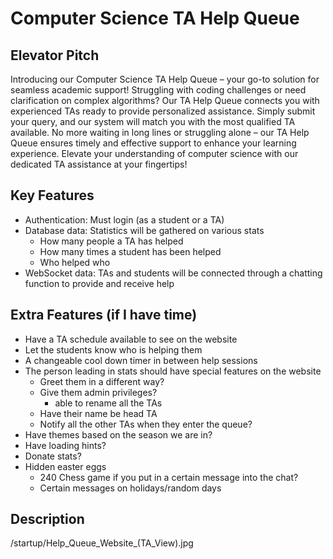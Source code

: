 # Computer Science TA Help Queue
## Elevator Pitch
Introducing our Computer Science TA Help Queue – your go-to solution for seamless academic support! Struggling with coding challenges or need clarification on complex algorithms? Our TA Help Queue connects you with experienced TAs ready to provide personalized assistance. Simply submit your query, and our system will match you with the most qualified TA available. No more waiting in long lines or struggling alone – our TA Help Queue ensures timely and effective support to enhance your learning experience. Elevate your understanding of computer science with our dedicated TA assistance at your fingertips!

## Key Features
- Authentication: Must login (as a student or a TA)
- Database data: Statistics will be gathered on various stats
    - How many people a TA has helped
    - How many times a student has been helped
    - Who helped who
- WebSocket data: TAs and students will be connected through a chatting function to provide and receive help

## Extra Features (if I have time)
- Have a TA schedule available to see on the website
- Let the students know who is helping them
- A changeable cool down timer in between help sessions
- The person leading in stats should have special features on the website
    - Greet them in a different way?
    - Give them admin privileges?
        - able to rename all the TAs
    - Have their name be head TA
    - Notify all the other TAs when they enter the queue?
- Have themes based on the season we are in?
- Have loading hints?
- Donate stats?
- Hidden easter eggs
    - 240 Chess game if you put in a certain message into the chat?
    - Certain messages on holidays/random days


## Description
/startup/Help_Queue_Website_(TA_View).jpg
